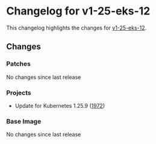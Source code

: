 # Changelog for v1-25-eks-12

This changelog highlights the changes for [v1-25-eks-12](https://github.com/aws/eks-distro/tree/v1-25-eks-12).

## Changes

### Patches
No changes since last release

### Projects
* Update for Kubernetes 1.25.9 ([1972](https://github.com/aws/eks-distro/pull/1972))

### Base Image
No changes since last release

